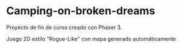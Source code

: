 # Camping-on-broken-dreams
Proyecto de fin de curso creado con Phaser 3.


Juego 2D estilo "Rogue-Like" con mapa generado automáticamente
